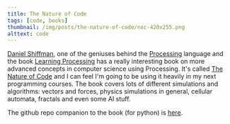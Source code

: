 ```yaml
---
title: The Nature of Code
tags: [code, books]
thumbnail: /img/posts/the-nature-of-code/noc-420x255.png
alttext: code
---
```


<a href="https://twitter.com/shiffman">Daniel Shiffman</a>, one of the geniuses behind the <a href="https://processing.org/">Processing</a> language and
the book <a href="http://learningprocessing.com/">Learning Processing</a> has a really interesting book on more advanced concepts in computer science
using Processing. It's called <a href="https://natureofcode.com/book/">The Nature of Code</a> and I can feel I'm going to be using it heavily in
my next programming courses. The book covers lots of different simulations and algorithms: vectors and forces, physics simulations in general,
cellular automata, fractals and even some AI stuff.

The github repo companion to the book (for python) is <a href="https://github.com/nature-of-code/The-Nature-of-Code-Examples-Python">here</a>.
